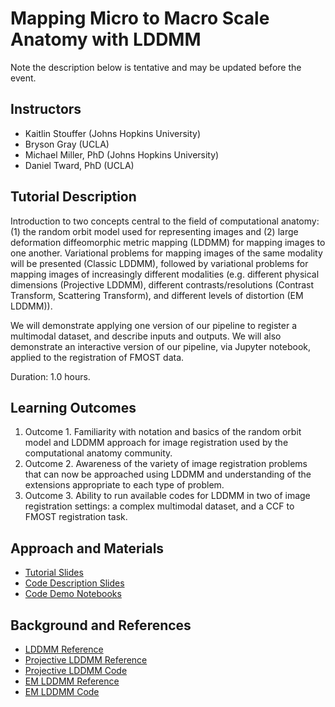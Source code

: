 # Mapping Micro to Macro Scale Anatomy with LDDMM

Note the description below is tentative and may be updated before the event.


## Instructors

- Kaitlin Stouffer (Johns Hopkins University)
- Bryson Gray (UCLA)
- Michael Miller, PhD (Johns Hopkins University)
- Daniel Tward, PhD (UCLA)

## Tutorial Description

<!-- Add a short paragraph describing the tutorial and duration. Recommended
durations is 0.5 to 1.5 hours. -->

Introduction to two concepts central to the field of computational anatomy: (1) the random orbit model used for representing images and (2) large deformation diffeomorphic metric mapping (LDDMM) for mapping images to one another. Variational problems for mapping images of the same modality will be presented (Classic LDDMM), followed by variational problems for mapping images of increasingly different modalities (e.g. different physical dimensions (Projective LDDMM), different contrasts/resolutions (Contrast Transform, Scattering Transform), and different levels of distortion (EM LDDMM)). 

We will demonstrate applying one version of our pipeline to register a multimodal dataset, and describe inputs and outputs. We will also demonstrate an interactive version of our pipeline, via Jupyter notebook, applied to the registration of FMOST data.

Duration: 1.0 hours.

## Learning Outcomes

<!-- Describe here what you would like participants to learn by the end of the tutorial. -->

1. Outcome 1. Familiarity with notation and basics of the random orbit model and LDDMM approach for image registration used by the computational anatomy community.
2. Outcome 2. Awareness of the variety of image registration problems that can now be approached using LDDMM and understanding of the extensions appropriate to each type of problem. 
3. Outcome 3. Ability to run available codes for LDDMM in two of image registration settings: a complex multimodal dataset, and a CCF to FMOST registration task.

## Approach and Materials

<!-- Describe here how the tutorial will be taught, e.g. slides, Jupyter
notebooks, and provide links to any materials. -->

- [Tutorial Slides](https://docs.google.com/presentation/d/1Q2s69ohvYJ5Nfr7fbTvl6usLTmLtTFAXCLxa4UY09CY/edit?usp=sharing)
- [Code Description Slides](https://docs.google.com/presentation/d/198d6qt699pqOrk7JLgb9b0RcfB--Da5bHLBwZ51CkLw/edit?usp=sharing)
- [Code Demo Notebooks](https://github.com/twardlab/emlddmm)



## Background and References

<!-- Provide links to related publications and software repositories here. -->
- [LDDMM Reference](https://citeseerx.ist.psu.edu/viewdoc/download?doi=10.1.1.157.6086&rep=rep1&type=pdf)
- [Projective LDDMM Reference](https://www.biorxiv.org/content/10.1101/2022.03.16.484623v1)
- [Projective LDDMM Code](https://github.com/kstouff4/projective-lddmm)
- [EM LDDMM Reference](https://www.frontiersin.org/articles/10.3389/fnins.2020.00052/full)
- [EM LDDMM Code](https://github.com/twardlab/emlddmm)

